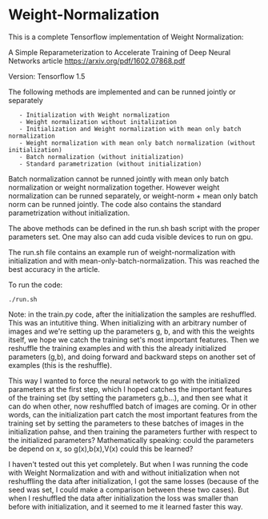 # Weight-Normalization

This is a complete Tensorflow implementation of Weight Normalization:

A Simple Reparameterization to Accelerate Training of Deep Neural Networks article
https://arxiv.org/pdf/1602.07868.pdf

Version: Tensorflow 1.5

The following methods are implemented and can be runned jointly or separately
  
       - Initialization with Weight normalization
       - Weight normalization without initalization
       - Initialization and Weight normalization with mean only batch normalization
       - Weight normalization with mean only batch normalization (without initialization)
       - Batch normalization (without initialization)
       - Standard parametrization (without initialization)

Batch normalization cannot be runned jointly with mean only batch normalization or weight normalization together. However weight normalization can be runned separately, or weight-norm + mean only batch norm can be runned jointly. The code also contains the standard parametrization without initialization.

The above methods can be defined in the run.sh bash script with the proper parameters set. One may also can add cuda visible devices to run on gpu.

The run.sh file contains an example run of weight-normalization with initialization and with mean-only-batch-normalization. This was reached the best accuracy in the article. 

To run the code:

    ./run.sh


Note: in the train.py code, after the initialization the samples are reshuffled. This was an intutitive thing. When initializing with an arbitrary number of images and we're setting up the parameters g, b, and with this the weights itself, we hope we catch the training set's most important features. Then we reshuffle the training examples and with this the already initialized parameters (g,b), and doing forward and backward steps on another set of examples (this is the reshuffle). 

This way I wanted to force the neural network to go with the initialized parameters at the first step, which I hoped catches the important features of the training set (by setting the parameters g,b...), and then see what it can do when other, now reshuffled batch of images are coming. Or in other words, can the initialization part catch the most important features from the training set by setting the parameters to these batches of images in the initialization pahse, and then training the parameters further with respect to the initialized parameters?
Mathematically speaking: could the parameters be depend on x, so g(x),b(x),V(x) could this be learned?

I haven't tested out this yet completely. But when I was running the code with Weight Normalization and with and without initialization when not reshuffling the data after initialization, I got the same losses (because of the seed was set, I could make a comparison between these two cases). But when I reshuffled the data after initialization the loss was smaller than before with initialization, and it seemed to me it learned faster this way.



